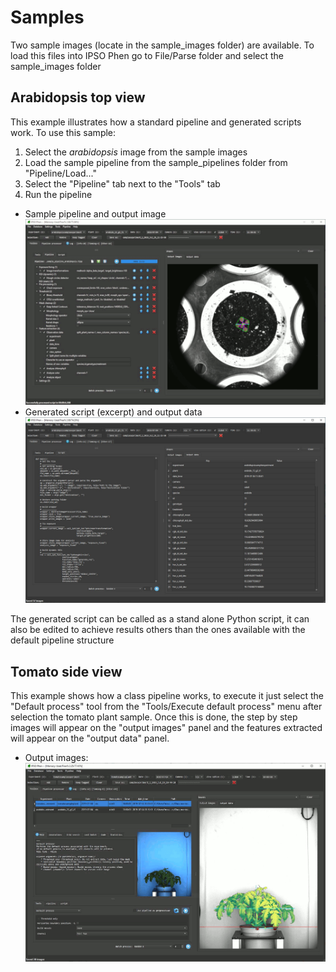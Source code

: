 # Samples

Two sample images (locate in the sample_images folder) are available.
To load this files into IPSO Phen go to File/Parse folder and select the sample_images folder

## Arabidopsis top view
This example illustrates how a standard pipeline and generated scripts work.
To use this sample:
1. Select the *arabidopsis* image from the sample images
2. Load the sample pipeline from the sample_pipelines folder from "Pipeline/Load..."
3. Select the "Pipeline" tab next to the "Tools" tab
4. Run the pipeline

- Sample pipeline and output image
  ![Sample pipeline](images/md_image_6.gif)
- Generated script (excerpt) and output data 
  ![Generated script](images/md_image_7.jpg)

The generated script can be called as a stand alone Python script, it can also be edited to achieve results others than the ones available with the default pipeline structure


## Tomato side view
This example shows how a class pipeline works, to execute it just select the "Default process" tool from the "Tools/Execute default process" menu after selection the tomato plant sample. Once this is done, the step by step images will appear on the "output images" panel and the features extracted will appear on the "output data" panel.

- Output images: 
 ![Output images](images/md_image_4.gif)
